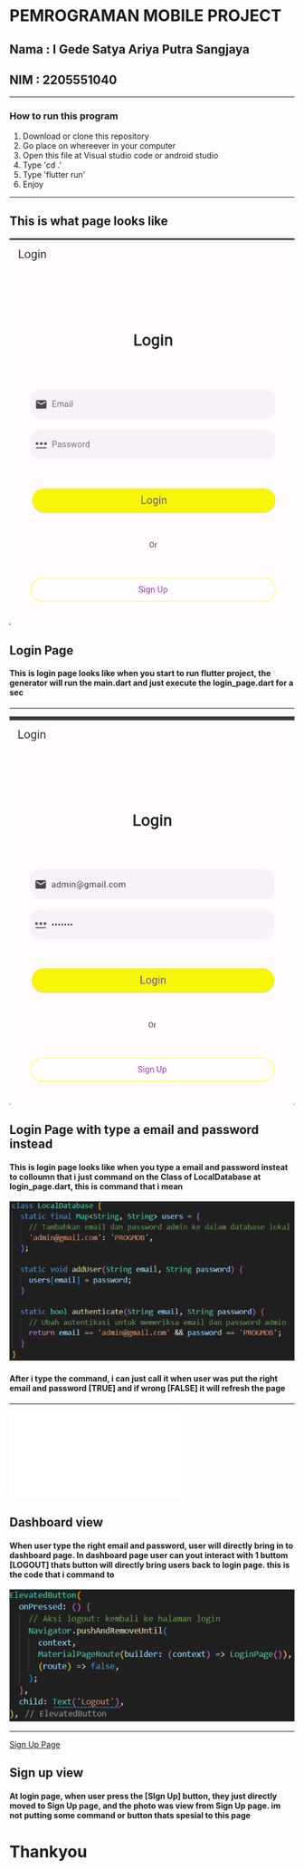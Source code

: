 # PEMROGRAMAN MOBILE PROJECT
## Nama : I Gede Satya Ariya Putra Sangjaya
## NIM : 2205551040
__________________________________________________
### How to run this program
1. Download or clone this repository
2. Go place on whereever in your computer
3. Open this file at Visual studio code or android studio
4. Type 'cd .'
5. Type 'flutter run'
6. Enjoy
__________________________________________________
## This is what page looks like
![Login Page](lib/asset/image/view_login.png)
## Login Page
#### This is login page looks like when you start to run flutter project, the generator will run the main.dart and just execute the login_page.dart for a sec
__________________________________________________
![Login with acces](lib/asset/image/view_login_access.png)
## Login Page with type a email and password instead
#### This is login page looks like when you type a email and password insteat to colloumn that i just command on the Class of LocalDatabase at login_page.dart, this is command that i mean
![Local Database](lib/asset/image/LocalDatabase.png)
#### After i type the command, i can just call it when user was put the right email and password [TRUE] and if wrong [FALSE] it will refresh the page

__________________________________________________
![Dashboard](lib/dashboard.dart)
## Dashboard view
#### When user type the right email and password, user will directly bring in to dashboard page. In dashboard page user can yout interact with 1 buttom [LOGOUT] thats button will directly bring users back to login page. this is the code that i command to
![Logout Button](lib/asset/image/LogoutButton.png)

__________________________________________________
[Sign Up Page](lib/signup_page.dart)
## Sign up view
#### At login page, when user press the [SIgn Up] button, they just directly moved to Sign Up page, and the photo was view from Sign Up page. im not putting some command or button thats spesial to this page

# Thankyou